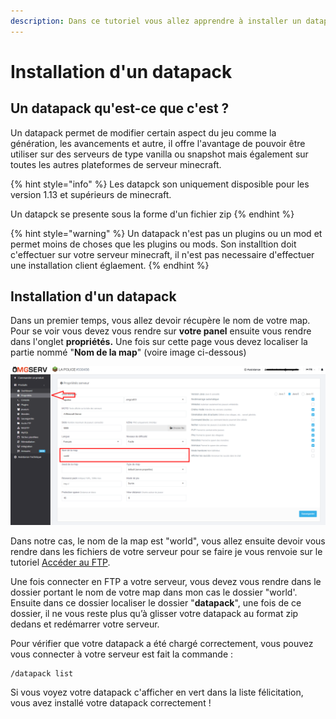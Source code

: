 ```yaml
---
description: Dans ce tutoriel vous allez apprendre à installer un datapack
---
```


# Installation d'un datapack

## Un datapack qu'est-ce que c'est ?

Un datapack permet de modifier certain aspect du jeu comme la génération, les avancements et autre, il offre l'avantage de pouvoir être utiliser sur des serveurs de type vanilla ou snapshot mais également sur toutes les autres plateformes de serveur minecraft.

{% hint style="info" %}
Les datapck son uniquement disposible pour les version 1.13 et supérieurs de minecraft.

Un datapck se presente sous la forme d'un fichier zip
{% endhint %}

{% hint style="warning" %}
Un datapack n'est pas un plugins ou un mod et permet moins de choses que les plugins ou mods. Son installtion doit c'effectuer sur votre serveur minecraft, il n'est pas necessaire d'effectuer une installation client églaement.
{% endhint %}

## Installation d'un datapack

Dans un premier temps, vous allez devoir récupère le nom de votre map. Pour se voir vous devez vous rendre sur **votre panel** ensuite vous rendre dans l'onglet **propriétés.** Une fois sur cette page vous devez localiser la partie nommé "**Nom de la map**" \(voire image ci-dessous\)

![](../.gitbook/assets/image%20%281%29.png)

Dans notre cas, le nom de la map est "world", vous allez ensuite devoir vous rendre dans les fichiers de votre serveur pour se faire je vous renvoie sur le tutoriel [Accéder au FTP](acceder-au-ftp.md).

Une fois connecter en FTP a votre serveur, vous devez vous rendre dans le dossier portant le nom de votre map dans mon cas le dossier "world'. Ensuite dans ce dossier localiser le dossier "**datapack**", une fois de ce dossier, il ne vous reste plus qu’à glisser votre datapack au format zip dedans et redémarrer votre serveur.

Pour vérifier que votre datapack a été chargé correctement, vous pouvez vous connecter à votre serveur est fait la commande :

```text
/datapack list
```

Si vous voyez votre datapack c'afficher en vert dans la liste félicitation, vous avez installé votre datapack correctement !

